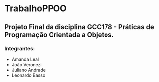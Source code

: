 # TrabalhoPPOO
## Projeto Final da disciplina GCC178 - Práticas de Programação Orientada a Objetos.  
### Integrantes:  
- Amanda Leal  
- João Veronezi  
- Juliano Andrade  
- Leonardo Basso  
